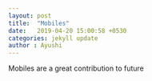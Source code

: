 ```yaml
---
layout: post
title:  "Mobiles"
date:   2019-04-20 15:00:58 +0530
categories: jekyll update
author : Ayushi
---
```


Mobiles are a great contribution to future
